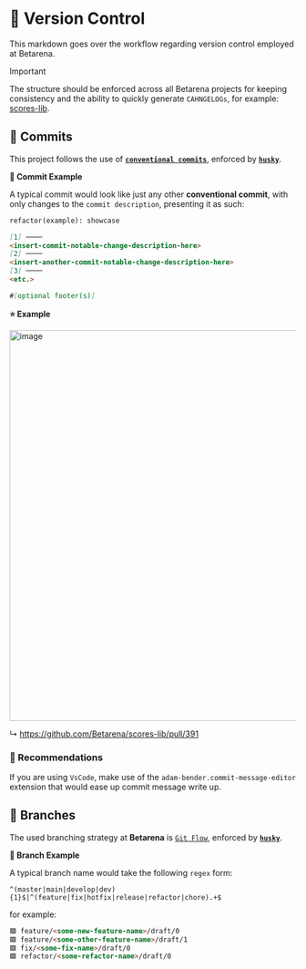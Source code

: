 # 🔀 Version Control

This markdown goes over the workflow regarding version control employed at Betarena.

> [!IMPORTANT]
> The structure should be enforced across all Betarena projects for keeping consistency and the ability to quickly generate `CAHNGELOGs`, for example: [scores-lib](https://github.com/Betarena/scores-lib/blob/main/CHANGELOG.md).

## 📝 Commits

This project follows the use of [**`conventional commits`**](https://www.conventionalcommits.org/en/v1.0.0/), enforced by [**`husky`**](https://github.com/typicode/husky).

**📌 Commit Example**

A typical commit would look like just any other **conventional commit**, with only changes to the `commit description`, presenting it as such:

```md
refactor(example): showcase

[1] ────
<insert-commit-notable-change-description-here>
[2] ────
<insert-another-commit-notable-change-description-here>
[3] ────
<etc.>

#[optional footer(s)]
```

**⭐️ Example**

<img 
  width="686" 
  alt="image" 
  src="https://github.com/user-attachments/assets/76b2224b-65e8-41d1-ae78-45bd3d660322"
/>

↳ https://github.com/Betarena/scores-lib/pull/391

### 💠 Recommendations

If you are using `VsCode`, make use of the `adam-bender.commit-message-editor` extension that would ease up commit message write up.

## 🔀 Branches

The used branching strategy at **Betarena** is [`Git Flow`](https://www.atlassian.com/git/tutorials/comparing-workflows/gitflow-workflow), enforced by [**`husky`**](https://github.com/typicode/husky).

**📌 Branch Example**

A typical branch name would take the following `regex` form:

`^(master|main|develop|dev){1}$|^(feature|fix|hotfix|release|refactor|chore).+$`

for example:

```markdown
🟩 feature/<some-new-feature-name>/draft/0
🟩 feature/<some-other-feature-name>/draft/1
🟩 fix/<some-fix-name>/draft/0
🟩 refactor/<some-refactor-name>/draft/0
```
